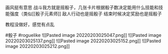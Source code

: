 画风挺有意思
战斗我方就是摇骰子，几张卡片根据骰子数决定能用什么技能和技能强度（类似[[骰子元素师]]
敌人行动也是摇骰子
结束时候决定奖励也是摇骰子

教程没做好，感觉有点乱

#骰子 #roguelike 
![[Pasted image 20220203025047.png]]
![[Pasted image 20220203025137.png]]
![[Pasted image 20220203025152.png]]
![[Pasted image 20220203025212.png]]